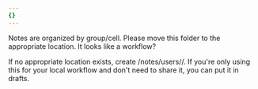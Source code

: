 ```yaml
---
{}
---
```

Notes are organized by group/cell. Please move this folder to the appropriate location. It looks like a workflow?

If no appropriate location exists, create /notes/users/<yourname>/. If you're only using this for your local workflow and don't need to share it, you can put it in drafts.